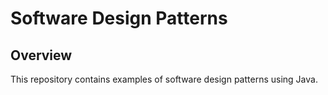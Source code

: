 # Software Design Patterns

## Overview

This repository contains examples of software design patterns using Java.
